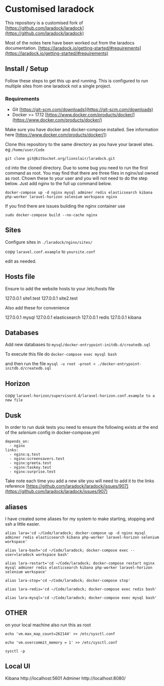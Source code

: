 # Customised laradock

This repository is a customised fork of [https://github.com/laradock/laradock](https://github.com/laradock/laradock)

Most of the notes here have been worked out from the laradocs documentation. [https://laradock.io/getting-started/#requirements](https://laradock.io/getting-started/#requirements)

## Install / Setup

Follow these steps to get this up and running. This is configured to run multiple sites from one laradock not a single project.


### Requirements

* Git [https://git-scm.com/downloads](https://git-scm.com/downloads)
* Docker >= 17.12 [https://www.docker.com/products/docker/](https://www.docker.com/products/docker/)

Make sure you have docker and docker-compose installed. See information here [https://www.docker.com/products/docker/])


Clone this repository to the same directory as you have your laravel sites. eg `/home/user/Code`

`git clone git@bitbucket.org/lionslair/laradock.git`

cd into the cloned directory. Due to some bug you need to run the first command as root. You may find that there are three files in nginx/ssl owned as root. Chown these to your user and you will not need to do the step below. Just add nginx to the full up command below.

`docker-compose up -d nginx mysql adminer redis elasticsearch kibana php-worker laravel-horizon selenium workspace nginx`

If you find there are issues building the nginx container use

`sudo docker-compose build --no-cache nginx`


## Sites

Configure sites in `./laradock/nginx/sites/`

copy `laravel.conf.example` to `yoursite.conf`

edit as needed.

## Hosts file

Ensure to add the website hosts to your /etc/hosts file

127.0.0.1 site1.test
127.0.0.1 site2.test

Also add these for convenience

127.0.0.1       mysql
127.0.0.1       elasticsearch
127.0.0.1       redis
127.0.0.1       kibana

## Databases

Add new databases to `mysql/docker-entrypoint-initdb.d/createdb.sql`

To execute this file do `docker-compose exec mysql bash`

and then run the file `mysql -u root -proot < ./docker-entrypoint-initdb.d/createdb.sql`

## Horizon

copy `laravel-horizon/supervisord.d/laravel-horizon.conf.example to a new file`

## Dusk

In order to run dusk tests you need to ensure the following exists at the end of the *selenium* config in docker-compose.yml

```
depends_on:
  - nginx
links:
  - nginx:q.test
  - nginx:screensavers.test
  - nginx:greeta.test
  - nginx:taskey.test
  - nginx:surprise.test
```

Take note each time you add a new site you will need to add it to the links reference [https://github.com/laradock/laradock/issues/907](https://github.com/laradock/laradock/issues/907)

## aliases

I have created some aliases for my system to make starting, stopping and ssh a little easier.

`alias lara='cd ~/Code/laradock; docker-compose up -d nginx mysql adminer redis elasticsearch kibana php-worker laravel-horizon selenium workspace'`

`alias lara-bash='cd ~/Code/laradock; docker-compose exec --user=laradock workspace bash'`

`alias lara-restart='cd ~/Code/laradock; docker-compose restart nginx mysql adminer redis elasticsearch kibana php-worker laravel-horizon selenium workspace'`

`alias lara-stop='cd ~/Code/laradock; docker-compose stop'`

`alias lara-redis='cd ~/Code/laradock; docker-compose exec redis bash'`

`alias lara-mysql='cd ~/Code/laradock; docker-compose exec mysql bash'`

## OTHER

on your local machine also run this as root

`echo 'vm.max_map_count=262144' >> /etc/sysctl.conf`

`echo 'vm.overcommit_memory = 1' >> /etc/sysctl.conf`

`sysctl -p`

## Local UI

Kibana http://localhost:5601
Adminer http://localhost:8080/
